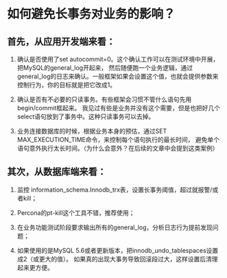 

# 如何避免长事务对业务的影响？


## 首先，从应用开发端来看：

1. 确认是否使用了set autocommit=0。这个确认工作可以在测试环境中开展，把MySQL的general_log开起来，
然后随便跑一个业务逻辑，通过general_log的日志来确认。一般框架如果会设置这个值，也就会提供参数来控制行为，你的目标就是把它改成1。
 
2. 确认是否有不必要的只读事务。有些框架会习惯不管什么语句先用begin/commit框起来。
我见过有些是业务并没有这个需要，但是也把好几个select语句放到了事务中。这种只读事务可以去掉。
  
3. 业务连接数据库的时候，根据业务本身的预估，通过SET MAX_EXECUTION_TIME命令，来控制每个语句执行的最长时间，
避免单个语句意外执行太长时间。（为什么会意外？在后续的文章中会提到这类案例）

## 其次，从数据库端来看：

1. 监控 information_schema.Innodb_trx表，设置长事务阈值，超过就报警/或者kill；
 
2. Percona的pt-kill这个工具不错，推荐使用；
  
3. 在业务功能测试阶段要求输出所有的general_log，分析日志行为提前发现问题；
 
4. 如果使用的是MySQL 5.6或者更新版本，把innodb_undo_tablespaces设置成2（或更大的值）。
如果真的出现大事务导致回滚段过大，这样设置后清理起来更方便。